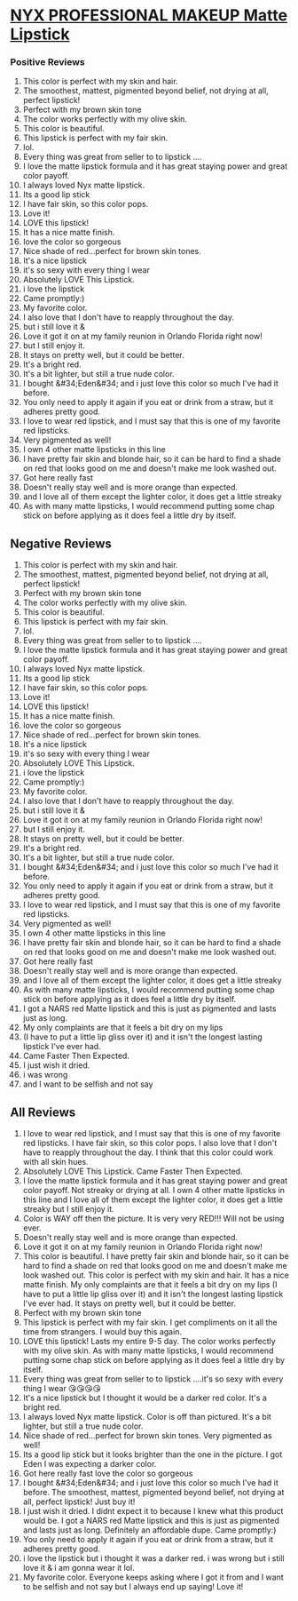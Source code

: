 # [NYX PROFESSIONAL MAKEUP Matte Lipstick](https://products.checkmycream.com/products/NYX-PROFESSIONAL-MAKEUP-Matte-Lipstick.html)

### Positive Reviews

<ol>
      <li>This color is perfect with my skin and hair.</li>
      <li>The smoothest, mattest, pigmented beyond belief, not drying at all, perfect lipstick!</li>
      <li>Perfect with my brown skin tone</li>
      <li>The color works perfectly with my olive skin.</li>
      <li>This color is beautiful.</li>
      <li>This lipstick is perfect with my fair skin.</li>
      <li>lol.</li>
      <li>Every thing was great from seller to to lipstick ....</li>
      <li>I love the matte lipstick formula and it has great staying power and great color payoff.</li>
      <li>I always loved Nyx matte lipstick.</li>
      <li>Its a good lip stick</li>
      <li>I have fair skin, so this color pops.</li>
      <li>Love it!</li>
      <li>LOVE this lipstick!</li>
      <li>It has a nice matte finish.</li>
      <li>love the color so gorgeous</li>
      <li>Nice shade of red...perfect for brown skin tones.</li>
      <li>It&#x27;s a nice lipstick</li>
      <li>it&#x27;s so sexy with every thing I wear</li>
      <li>Absolutely LOVE This Lipstick.</li>
      <li>i love the lipstick</li>
      <li>Came promptly:)</li>
      <li>My favorite color.</li>
      <li>I also love that I don&#x27;t have to reapply throughout the day.</li>
      <li>but i still love it &amp;</li>
      <li>Love it got it on at my family reunion in Orlando Florida right now!</li>
      <li>but I still enjoy it.</li>
      <li>It stays on pretty well, but it could be better.</li>
      <li>It&#x27;s a bright red.</li>
      <li>It&#x27;s a bit lighter,  but still a true nude color.</li>
      <li>I bought &amp;#34;Eden&amp;#34; and i just love this color so much I&#x27;ve had it before.</li>
      <li>You only need to apply it again if you eat or drink from a straw, but it adheres pretty good.</li>
      <li>I love to wear red lipstick, and I must say that this is one of my favorite red lipsticks.</li>
      <li>Very pigmented as well!</li>
      <li>I own 4 other matte lipsticks in this line</li>
      <li>I have pretty fair skin and blonde hair, so it can be hard to find a shade on red that looks good on me and doesn&#x27;t make me look washed out.</li>
      <li>Got here really fast  </li>
      <li>Doesn&#x27;t really stay well and is more orange than expected.</li>
      <li>and I love all of them except the lighter color, it does get a little streaky</li>
      <li>As with many matte lipsticks, I would recommend putting some chap stick on before applying as it does feel a little dry by itself.</li>
</ol>


<h2>Negative Reviews</h2>
<ol>
<li> This color is perfect with my skin and hair.</li>
<li> The smoothest, mattest, pigmented beyond belief, not drying at all, perfect lipstick!</li>
<li> Perfect with my brown skin tone</li>
<li> The color works perfectly with my olive skin.</li>
<li> This color is beautiful.</li>
<li> This lipstick is perfect with my fair skin.</li>
<li> lol.</li>
<li> Every thing was great from seller to to lipstick ....</li>
<li> I love the matte lipstick formula and it has great staying power and great color payoff.</li>
<li> I always loved Nyx matte lipstick.</li>
<li> Its a good lip stick</li>
<li> I have fair skin, so this color pops.</li>
<li> Love it!</li>
<li> LOVE this lipstick!</li>
<li> It has a nice matte finish.</li>
<li> love the color so gorgeous</li>
<li> Nice shade of red...perfect for brown skin tones.</li>
<li> It&#x27;s a nice lipstick</li>
<li> it&#x27;s so sexy with every thing I wear</li>
<li> Absolutely LOVE This Lipstick.</li>
<li> i love the lipstick</li>
<li> Came promptly:)</li>
<li> My favorite color.</li>
<li> I also love that I don&#x27;t have to reapply throughout the day.</li>
<li> but i still love it &amp;</li>
<li> Love it got it on at my family reunion in Orlando Florida right now!</li>
<li> but I still enjoy it.</li>
<li> It stays on pretty well, but it could be better.</li>
<li> It&#x27;s a bright red.</li>
<li> It&#x27;s a bit lighter,  but still a true nude color.</li>
<li> I bought &amp;#34;Eden&amp;#34; and i just love this color so much I&#x27;ve had it before.</li>
<li> You only need to apply it again if you eat or drink from a straw, but it adheres pretty good.</li>
<li> I love to wear red lipstick, and I must say that this is one of my favorite red lipsticks.</li>
<li> Very pigmented as well!</li>
<li> I own 4 other matte lipsticks in this line</li>
<li> I have pretty fair skin and blonde hair, so it can be hard to find a shade on red that looks good on me and doesn&#x27;t make me look washed out.</li>
<li> Got here really fast  </li>
<li> Doesn&#x27;t really stay well and is more orange than expected.</li>
<li> and I love all of them except the lighter color, it does get a little streaky</li>
<li> As with many matte lipsticks, I would recommend putting some chap stick on before applying as it does feel a little dry by itself.</li>
<li> I got a NARS red Matte lipstick and this is just as pigmented and lasts just as long.</li>
<li> My only complaints are that it feels a bit dry on my lips</li>
<li> (I have to put a little lip gliss over it) and it isn&#x27;t the longest lasting lipstick I&#x27;ve ever had.</li>
<li> Came Faster Then Expected.</li>
<li> I just wish it dried.</li>
<li> i was wrong</li>
<li> and I want to be selfish and not say</li>
</ol>

<h2>All Reviews</h2>

<ol>
    <li> I love to wear red lipstick, and I must say that this is one of my favorite red lipsticks. I have fair skin, so this color pops. I also love that I don&#x27;t have to reapply throughout the day. I think that this color could work with all skin hues.</li>
    <li> Absolutely LOVE This Lipstick. Came Faster Then Expected.</li>
    <li> I love the matte lipstick formula and it has great staying power and great color payoff. Not streaky or drying at all. I own 4 other matte lipsticks in this line and I love all of them except the lighter color, it does get a little streaky but I still enjoy it.</li>
    <li> Color is WAY off then the picture. It is very very RED!!! Will not be using ever.</li>
    <li> Doesn&#x27;t really stay well and is more orange than expected.</li>
    <li> Love it got it on at my family reunion in Orlando Florida right now!</li>
    <li> This color is beautiful. I have pretty fair skin and blonde hair, so it can be hard to find a shade on red that looks good on me and doesn&#x27;t make me look washed out. This color is perfect with my skin and hair. It has a nice matte finish. My only complaints are that it feels a bit dry on my lips (I have to put a little lip gliss over it) and it isn&#x27;t the longest lasting lipstick I&#x27;ve ever had. It stays on pretty well, but it could be better.</li>
    <li> Perfect with my brown skin tone</li>
    <li> This lipstick is perfect with my fair skin. I get compliments on it all the time from strangers. I would buy this again.</li>
    <li> LOVE this lipstick! Lasts my entire 9-5 day. The color works perfectly with my olive skin. As with many matte lipsticks, I would recommend putting some chap stick on before applying as it does feel a little dry by itself.</li>
    <li> Every thing was great from seller to to lipstick ....it&#x27;s so sexy with every thing I wear 😘😘😘😘</li>
    <li> It&#x27;s a nice lipstick but I thought it would be a darker red color. It&#x27;s a bright red.</li>
    <li> I always loved Nyx matte lipstick. Color is off than pictured. It&#x27;s a bit lighter,  but still a true nude color.</li>
    <li> Nice shade of red...perfect for brown skin tones. Very pigmented as well!</li>
    <li> Its a good lip stick but it looks brighter than the one in the picture. I got Eden I was expecting a darker color.</li>
    <li> Got here really fast  love the color so gorgeous</li>
    <li> I bought &amp;#34;Eden&amp;#34; and i just love this color so much I&#x27;ve had it before. The smoothest, mattest, pigmented beyond belief, not drying at all, perfect lipstick! Just buy it!</li>
    <li> I just wish it dried. I didnt expect it to because I knew what this product would be. I got a NARS red Matte lipstick and this is just as pigmented and lasts just as long. Definitely an affordable dupe. Came promptly:)</li>
    <li> You only need to apply it again if you eat or drink from a straw, but it adheres pretty good.</li>
    <li> i love the lipstick but i thought it was a darker red. i was wrong but i still love it &amp; i am gonna wear it lol.</li>
    <li> My favorite color. Everyone keeps asking where I got it from and I want to be selfish and not say but I always end up saying! Love it!</li>
</ol>




